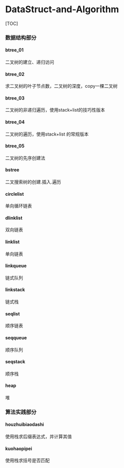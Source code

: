 # DataStruct-and-Algorithm
[TOC]

### 数据结构部分

#### btree_01 

二叉树的建立、递归访问

#### btree_02

求二叉树的叶子节点数，二叉树的深度，copy一棵二叉树

#### btree_03

二叉树的非递归遍历，使用stack+list的技巧性版本

#### btree_04

二叉树的遍历，使用stack+list 的常规版本

#### btree_05

二叉树的先序创建法

#### bstree 

二叉搜索树的创建.插入.遍历

#### circlelist

单向循环链表

#### dlinklist

双向链表

#### linklist

单向链表

#### linkqueue

链式队列

#### linkstack

链式栈

#### seqlist

顺序链表

#### seqqueue

顺序队列

#### seqstack

顺序栈

#### heap 

堆


### 算法实践部分

#### houzhuibiaodashi

使用栈求后缀表达式，并计算其值

#### kuohaopipei

使用栈求括号是否匹配
